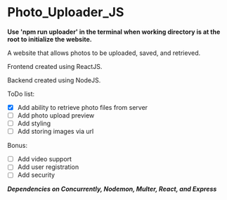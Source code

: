 # Photo_Uploader_JS

**Use 'npm run uploader' in the terminal when working directory is at the root to initialize the website.**

A website that allows photos to be uploaded, saved, and retrieved.

Frontend created using ReactJS.

Backend created using NodeJS. 

ToDo list:
- [x] Add ability to retrieve photo files from server
- [ ] Add photo upload preview
- [ ] Add styling
- [ ] Add storing images via url

Bonus:
- [ ] Add video support
- [ ] Add user registration
- [ ] Add security

***Dependencies on Concurrently, Nodemon, Multer, React, and Express***

